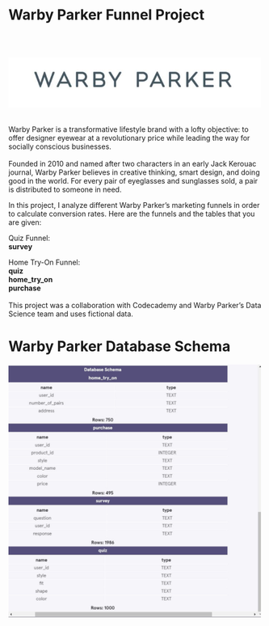 <h1>Warby Parker Funnel Project</h1><br><br>

<img src = "WarbyParker.JPG" alt = "WarbyParker Logo" height = "100" width = "500"> <br><br>

Warby Parker is a transformative lifestyle brand with a lofty objective: to offer designer eyewear at a revolutionary price while leading the way for socially conscious businesses.<br><br>
Founded in 2010 and named after two characters in an early Jack Kerouac journal, Warby Parker believes in creative thinking, smart design, and doing good in the world. For every pair of eyeglasses and sunglasses sold, a pair is distributed to someone in need.

In this project, I analyze different Warby Parker’s marketing funnels in order to calculate conversion rates. Here are the funnels and the tables that you are given:

Quiz Funnel:<br>
<b>survey</b><br>

Home Try-On Funnel:<br>
<b>quiz</b><br>
<b>home_try_on</b><br>
<b>purchase</b><br><br>
This project was a collaboration with Codecademy and Warby Parker’s Data Science team and uses fictional data.

<h1> Warby Parker Database Schema </h1>
<img src = "WarbyParkerDB.JPG" alt = "WarbyParker Database Schema" height = "500" width = "500"> <br><br>
